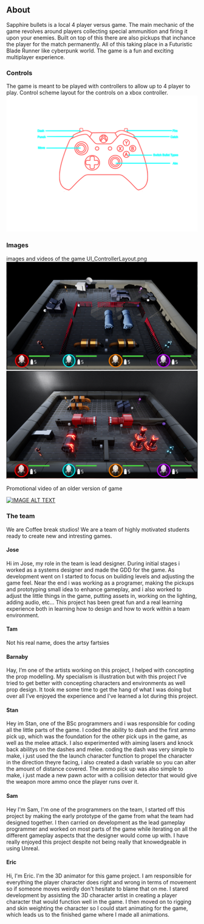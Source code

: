 ## About
Sapphire bullets is a local 4 player versus game. The main mechanic of the game revolves around players collecting special ammunition and firing it upon your enemies. Built on top of this there are also pickups that inchance the player for the match permanently. All of this taking place in a Futuristic Blade Runner like cyberpunk world. The game is a fun and exciting multiplayer experience.

### Controls
The game is meant to be played with controllers to allow up to 4 player to play.
Control scheme layout for the controls on a xbox controller.
![Screenshot of the game](UI_ControllerLayout.png)

### Images
images and videos of the game
UI_ControllerLayout.png
![Screenshot of the game](screenshot1.PNG)
![Screenshot of the game](screenshot2.PNG)

Promotional video of an older version of game

[![IMAGE ALT TEXT](http://img.youtube.com/vi/wb1MsIN910I/0.jpg)](http://www.youtube.com/watch?v=wb1MsIN910I "Video Title")

### The team
We are Coffee break studios!
We are a team of highly motivated students ready to create new and intresting games.

#### Jose
Hi im Jose, my role in the team is lead designer. During initial stages i worked as a systems designer and made the GDD for the game. As development went on I started to focus on building levels and adjusting the game feel. Near the end i was working as a programer, making the pickups and prototyping small idea to enhance gameplay, and i also worked to adjust the little things in the game, putting assets in, working on the lighting, adding audio, etc…  This project has been great fun and a real learning experience both in learning how to design and how to work within a team environment.

#### Tam
Not his real name, does the artsy fartsies

#### Barnaby
Hay, I’m one of the artists working on this project, I helped with concepting the prop modelling. My specialism is illustration but with this project I’ve tried to get better with concepting characters and environments as well prop design. It took me some time to get the hang of what I was doing but over all I’ve enjoyed the experience and I’ve learned a lot during this project.

#### Stan
Hey im Stan, one of the BSc programmers and i was responsible for coding all the little parts of the game. I coded the ability to dash and the first ammo pick up, which was the foundation for the other pick ups in the game, as well as the melee attack. I also experimented with aiming lasers and knock back abilitys on the dashes and melee.  coding the dash was very simple to make, i just used the the launch character function to propel the character in the direction theyre facing, i also created a dash variable so you can alter the amount of distance covered. The ammo pick up was also simple to make, i just made a new pawn actor with a collision detector that would give the weapon more ammo once the player runs over it.

#### Sam
Hey I'm Sam, I'm one of the programmers on the team, I started off this project by making the early prototype of the game from what the team had designed together. I then carried on development as the lead gameplay programmer and worked on most parts of the game while iterating on all the different gameplay aspects that the designer would come up with. I have really enjoyed this project despite not being really that knowedgeable in using Unreal.

#### Eric
Hi, I'm Eric. I'm the 3D animator for this game project. I am responsible for everything the player character does right and wrong in terms of movement so if someone moves weirdly don't hesitate to blame that on me. I stared development by assisting the 3D character artist in creating a player character that would function well in the game. I then moved on to rigging and skin weighting the character so I could start animating for the game, which leads us to the finished game where I made all animations.

